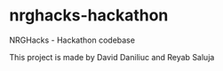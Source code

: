 # nrghacks-hackathon

NRGHacks - Hackathon codebase

This project is made by David Daniliuc and Reyab Saluja
